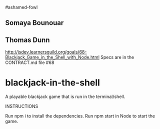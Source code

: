 #ashamed-fowl
## Somaya Bounouar
## Thomas Dunn
http://jsdev.learnersguild.org/goals/68-Blackjack_Game_in_the_Shell_with_Node.html
Specs are in the CONTRACT.md file
#68
# blackjack-in-the-shell
A playable blackjack game that is run in the terminal/shell.

INSTRUCTIONS

Run npm i to install the dependencies.
Run npm start in Node to start the game.
